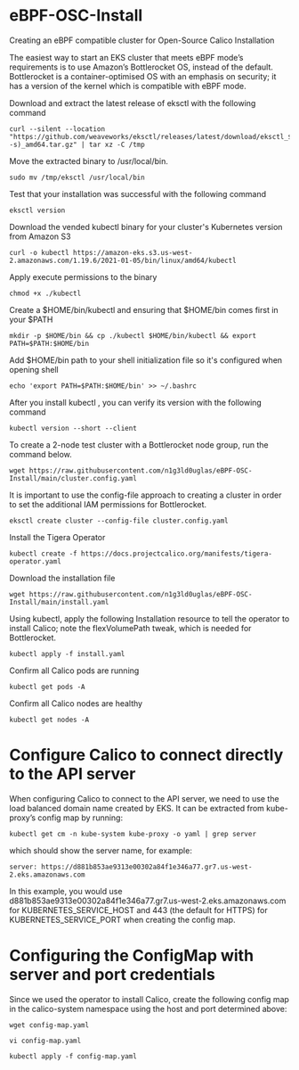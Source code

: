 # eBPF-OSC-Install
Creating an eBPF compatible cluster for Open-Source Calico Installation

The easiest way to start an EKS cluster that meets eBPF mode’s requirements is to use Amazon’s Bottlerocket OS, instead of the default. Bottlerocket is a container-optimised OS with an emphasis on security; it has a version of the kernel which is compatible with eBPF mode.

Download and extract the latest release of eksctl with the following command
```
curl --silent --location "https://github.com/weaveworks/eksctl/releases/latest/download/eksctl_$(uname -s)_amd64.tar.gz" | tar xz -C /tmp
```
Move the extracted binary to /usr/local/bin.
```
sudo mv /tmp/eksctl /usr/local/bin
```
Test that your installation was successful with the following command
```
eksctl version
```

Download the vended kubectl binary for your cluster's Kubernetes version from Amazon S3
```
curl -o kubectl https://amazon-eks.s3.us-west-2.amazonaws.com/1.19.6/2021-01-05/bin/linux/amd64/kubectl
```
Apply execute permissions to the binary
```
chmod +x ./kubectl
```
Create a $HOME/bin/kubectl and ensuring that $HOME/bin comes first in your $PATH
```
mkdir -p $HOME/bin && cp ./kubectl $HOME/bin/kubectl && export PATH=$PATH:$HOME/bin
```
Add $HOME/bin path to your shell initialization file so it's configured when opening shell
```
echo 'export PATH=$PATH:$HOME/bin' >> ~/.bashrc
```
After you install kubectl , you can verify its version with the following command
```
kubectl version --short --client
```

To create a 2-node test cluster with a Bottlerocket node group, run the command below. 
```
wget https://raw.githubusercontent.com/n1g3ld0uglas/eBPF-OSC-Install/main/cluster.config.yaml
```

It is important to use the config-file approach to creating a cluster in order to set the additional IAM permissions for Bottlerocket.
```
eksctl create cluster --config-file cluster.config.yaml
```


Install the Tigera Operator
```
kubectl create -f https://docs.projectcalico.org/manifests/tigera-operator.yaml
```

Download the installation file
```
wget https://raw.githubusercontent.com/n1g3ld0uglas/eBPF-OSC-Install/main/install.yaml
```

Using kubectl, apply the following Installation resource to tell the operator to install Calico; note the flexVolumePath tweak, which is needed for Bottlerocket.
```
kubectl apply -f install.yaml
```

Confirm all Calico pods are running
```
kubectl get pods -A
```

Confirm all Calico nodes are healthy
```
kubectl get nodes -A
```

# Configure Calico to connect directly to the API server
When configuring Calico to connect to the API server, we need to use the load balanced domain name created by EKS. 
It can be extracted from kube-proxy’s config map by running:

```
kubectl get cm -n kube-system kube-proxy -o yaml | grep server
```

which should show the server name, for example:
```
server: https://d881b853ae9313e00302a84f1e346a77.gr7.us-west-2.eks.amazonaws.com
```

In this example, you would use d881b853ae9313e00302a84f1e346a77.gr7.us-west-2.eks.amazonaws.com for KUBERNETES_SERVICE_HOST and 443 (the default for HTTPS) for KUBERNETES_SERVICE_PORT when creating the config map.

# Configuring the ConfigMap with server and port credentials

Since we used the operator to install Calico, create the following config map in the calico-system namespace using the host and port determined above:

```
wget config-map.yaml
```

```
vi config-map.yaml
```

```
kubectl apply -f config-map.yaml
```

